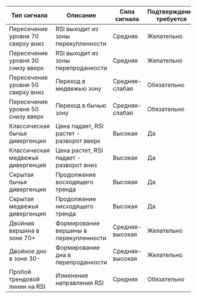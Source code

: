 
| Тип сигнала                       | Описание                                 | Сила сигнала    | Подтверждение требуется |
| --------------------------------- | ---------------------------------------- | --------------- | ----------------------- |
| Пересечение уровня 70 сверху вниз | RSI выходит из зоны перекупленности      | Средняя         | Желательно              |
| Пересечение уровня 30 снизу вверх | RSI выходит из зоны перепроданности      | Средняя         | Желательно              |
| Пересечение уровня 50 сверху вниз | Переход в медвежью зону                  | Средняя-слабая  | Обязательно             |
| Пересечение уровня 50 снизу вверх | Переход в бычью зону                     | Средняя-слабая  | Обязательно             |
| Классическая бычья дивергенция    | Цена падает, RSI растет - разворот вверх | Высокая         | Да                      |
| Классическая медвежья дивергенция | Цена растет, RSI падает - разворот вниз  | Высокая         | Да                      |
| Скрытая бычья дивергенция         | Продолжение восходящего тренда           | Высокая         | Да                      |
| Скрытая медвежья дивергенция      | Продолжение нисходящего тренда           | Высокая         | Да                      |
| Двойная вершина в зоне 70+        | Формирование вершины в перекупленности   | Средняя-высокая | Желательно              |
| Двойное дно в зоне 30-            | Формирование дна в перепроданности       | Средняя-высокая | Желательно              |
| Пробой трендовой линии на RSI     | Изменение направления RSI                | Средняя         | Обязательно             |